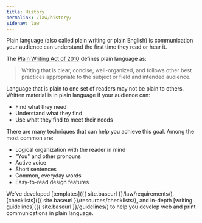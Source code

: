 ```yaml
---
title: History
permalink: /law/history/
sidenav: law
---
```


Plain language (also called plain writing or plain English) is communication your audience can understand the first time they read or hear it.

The [Plain Writing Act of 2010](https://www.gpo.gov/fdsys/pkg/PLAW-111publ274/content-detail.html) defines plain language as:

> Writing that is clear, concise, well-organized, and follows other best practices appropriate to the subject or field and intended audience.

Language that is plain to one set of readers may not be plain to others. Written material is in plain language if your audience can:

- Find what they need
- Understand what they find
- Use what they find to meet their needs

There are many techniques that can help you achieve this goal. Among the most common are:

- Logical organization with the reader in mind
- "You" and other pronouns
- Active voice
- Short sentences
- Common, everyday words
- Easy-to-read design features

We've developed [templates]({{ site.baseurl }}/law/requirements/), [checklists]({{ site.baseurl }}/resources/checklists/), and in-depth [writing guidelines]({{ site.baseurl }}/guidelines/) to help you develop web and print communications in plain language.
